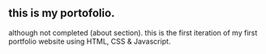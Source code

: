 ## this is my portofolio.
although not completed (about section). this is the first iteration of my first portfolio website using HTML, CSS & Javascript. 
